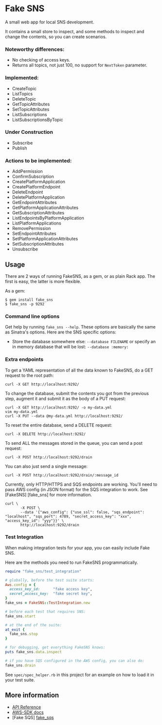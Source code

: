 # Fake SNS

A small web app for local SNS development.

It contains a small store to inspect, and some methods to inspect and change the
contents, so you can create scenarios.

### Noteworthy differences:

* No checking of access keys.
* Returns all topics, not just 100, no support for `NextToken` parameter.

### Implemented:

* CreateTopic
* ListTopics
* DeleteTopic
* GetTopicAttributes
* SetTopicAttributes
* ListSubscriptions
* ListSubscriptionsByTopic

### Under Construction

* Subscribe
* Publish

### Actions to be implemented:

* AddPermission
* ConfirmSubscription
* CreatePlatformApplication
* CreatePlatformEndpoint
* DeleteEndpoint
* DeletePlatformApplication
* GetEndpointAttributes
* GetPlatformApplicationAttributes
* GetSubscriptionAttributes
* ListEndpointsByPlatformApplication
* ListPlatformApplications
* RemovePermission
* SetEndpointAttributes
* SetPlatformApplicationAttributes
* SetSubscriptionAttributes
* Unsubscribe

## Usage

There are 2 ways of running FakeSNS, as a gem, or as plain Rack app. The first
is easy, the latter is more flexible.

As a gem:

```
$ gem install fake_sns
$ fake_sns -p 9292
```

### Command line options

Get help by running `fake_sns --help`. These options are basically the same as
Sinatra's options. Here are the SNS specific options:

* Store the database somewhere else: `--database FILENAME` or
specify an in memory database that will be lost: `--database :memory:`

### Extra endpoints

To get a YAML representation of all the data known to FakeSNS, do a GET request
to the root path:

```
curl -X GET http://localhost:9292/
```

To change the database, submit the contents you got from the previous step,
augment it and submit it as the body of a PUT request:

```
curl -X GET http://localhost:9292/ -o my-data.yml
vim my-data.yml
curl -X PUT --data @my-data.yml http://localhost:9292/
```

To reset the entire database, send a DELETE request:

```
curl -X DELETE http://localhost:9292/
```

To send ALL the messages stored in the queue, you can send a post request:

```
curl -X POST http://localhost:9292/drain
```

You can also just send a single message:

```
curl -X POST http://localhost:9292/drain/:message_id
```

Currently, only HTTP/HTTPS and SQS endpoints are working. You'll need
to pass AWS config (in JSON format) for the SQS integration to work. See
[FakeSNS] [fake_sns] for more information.

```
curl \
       -X POST \
       --data '{"aws_config": {"use_ssl": false, "sqs_endpoint": "localhost", "sqs_port": 4789, "secret_access_key": "xxx", "access_key_id": "yyy"}}' \
       http://localhost:9292/drain
```

### Test Integration

When making integration tests for your app, you can easily include Fake SNS.

Here are the methods you need to run FakeSNS programmatically.

``` ruby
require "fake_sns/test_integration"

# globally, before the test suite starts:
Aws.config = {
  access_key_id:      "fake access key",
  secret_access_key:  "fake secret key",
}
fake_sns = FakeSNS::TestIntegration.new

# before each test that requires SNS:
fake_sns.start

# at the end of the suite:
at_exit {
  fake_sns.stop
}

# for debugging, get everything FakeSNS knows:
puts fake_sns.data.inspect

# if you have SQS configured in the AWS config, you can also do:
fake_sns.drain
```

See `spec/spec_helper.rb` in this project for an example on how to load it in
your test suite.

## More information

* [API Reference](http://docs.aws.amazon.com/sns/latest/api/API_Operations.html)
* [AWS-SDK docs](http://rubydoc.info/gems/aws-sdk/frames)
* [Fake SQS] [fake_sqs]

[fake_sqs]: https://github.com/iain/fake_sqs
